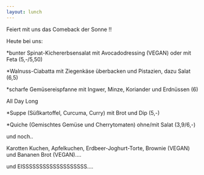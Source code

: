 ```yaml
---
layout: lunch
---
```



Feiert mit uns das Comeback der Sonne !!

Heute bei uns:

\*bunter Spinat-Kichererbsensalat mit Avocadodressing (VEGAN) oder mit Feta (5,-/5,50)

\*Walnuss-Ciabatta mit Ziegenk&auml;se &uuml;berbacken und Pistazien, dazu Salat (6,5)

\*scharfe Gem&uuml;sereispfanne mit Ingwer, Minze, Koriander und Erdn&uuml;ssen (6)

All Day Long

\*Suppe (S&uuml;&szlig;kartoffel, Curcuma, Curry) mit Brot und Dip (5,-)

\*Quiche (Gemischtes Gem&uuml;se und Cherrytomaten) ohne/mit Salat (3,9/6,-)

und noch..

Karotten Kuchen, Apfelkuchen, Erdbeer-Joghurt-Torte, Brownie (VEGAN) und Bananen Brot (VEGAN)....

und EISSSSSSSSSSSSSSSSSSS....